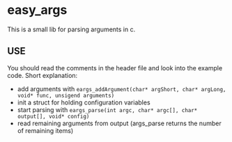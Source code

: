 # easy_args

This is a small lib for parsing arguments in c.

## USE

You should read the comments in the header file and look into the example code.
Short explanation:

* add arguments with ``` eargs_addArgument(char* argShort, char* argLong, void* func, unsigend arguments) ```
* init a struct for holding configuration variables
* start parsing with ``` eargs_parse(int argc, char* argc[], char* output[], void* config) ```
* read remaining arguments from output (args_parse returns the number of remaining items)
